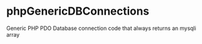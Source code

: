 # phpGenericDBConnections
Generic PHP PDO Database connection code that always returns an mysqli array
